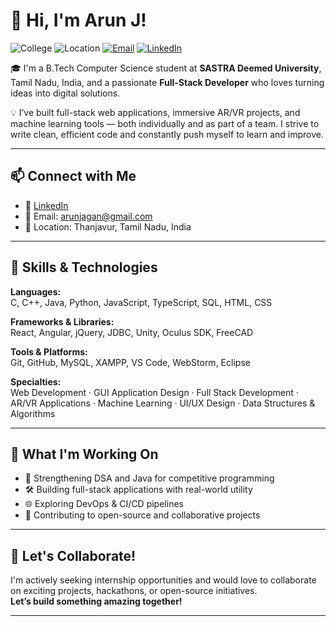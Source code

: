 # 👋 Hi, I'm Arun J!

![College](https://img.shields.io/badge/College-SASTRA%20University-blueviolet?style=flat&logo=graduation-cap)
![Location](https://img.shields.io/badge/Location-Thanjavur-orange?style=flat&logo=googlemaps)
[![Email](https://img.shields.io/badge/Email-arunjagan@gmail.com-red?style=flat&logo=gmail)](mailto:arunjagan@gmail.com)
[![LinkedIn](https://img.shields.io/badge/LinkedIn-arun--j-blue?style=flat&logo=linkedin)](https://linkedin.com/in/-arun-j/)

🎓 I'm a B.Tech Computer Science student at **SASTRA Deemed University**, Tamil Nadu, India, and a passionate **Full-Stack Developer** who loves turning ideas into digital solutions.

💡 I’ve built full-stack web applications, immersive AR/VR projects, and machine learning tools — both individually and as part of a team. I strive to write clean, efficient code and constantly push myself to learn and improve.

---

## 📫 Connect with Me

- 💼 [LinkedIn](https://linkedin.com/in/-arun-j/)
- 📧 Email: arunjagan@gmail.com
- 📍 Location: Thanjavur, Tamil Nadu, India

---

## 🧰 Skills & Technologies

**Languages:**  
C, C++, Java, Python, JavaScript, TypeScript, SQL, HTML, CSS

**Frameworks & Libraries:**  
React, Angular, jQuery, JDBC, Unity, Oculus SDK, FreeCAD

**Tools & Platforms:**  
Git, GitHub, MySQL, XAMPP, VS Code, WebStorm, Eclipse

**Specialties:**  
Web Development · GUI Application Design · Full Stack Development · AR/VR Applications · Machine Learning · UI/UX Design · Data Structures & Algorithms

---

## 🚀 What I'm Working On

- 🔁 Strengthening DSA and Java for competitive programming  
- 🛠️ Building full-stack applications with real-world utility  
- 🌐 Exploring DevOps & CI/CD pipelines  
- 🤝 Contributing to open-source and collaborative projects

---

## 🤝 Let's Collaborate!

I'm actively seeking internship opportunities and would love to collaborate on exciting projects, hackathons, or open-source initiatives.  
**Let’s build something amazing together!**

---
